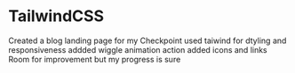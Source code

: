 # TailwindCSS
Created a blog landing page for my Checkpoint
used taiwind for dtyling and responsiveness
addded wiggle animation action
added icons and links
Room for improvement but my progress is sure
